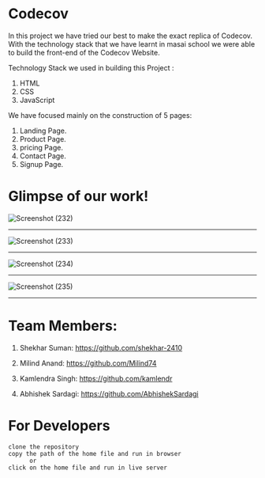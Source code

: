 # Codecov

In this project we have tried our best to make the exact replica of Codecov. With the technology stack that we have learnt in masai school we were able to build the front-end of the Codecov Website.

Technology Stack we used in building this Project :
1. HTML
2. CSS
3. JavaScript

We have focused mainly on the construction of 5 pages:
1. Landing Page.
2. Product Page.
3. pricing Page.
4. Contact Page.
5. Signup Page.

# Glimpse of our work!

![Screenshot (232)](https://user-images.githubusercontent.com/77039147/128318250-3eb04118-50dd-4bfb-9d1d-51e25921a737.png)<hr/>
![Screenshot (233)](https://user-images.githubusercontent.com/77039147/128318305-84de9cde-d258-435f-94d3-64f558e2f540.png)<hr/>
![Screenshot (234)](https://user-images.githubusercontent.com/77039147/128318324-21320f32-5014-4022-8d62-b932210b87d4.png)<hr/>
![Screenshot (235)](https://user-images.githubusercontent.com/77039147/128318346-3e8d11f3-fb2e-4651-acf3-339860c7143e.png)<hr/>

# Team Members:

1. Shekhar Suman: https://github.com/shekhar-2410

2. Milind Anand: https://github.com/Milind74

3. Kamlendra Singh: https://github.com/kamlendr

4. Abhishek Sardagi: https://github.com/AbhishekSardagi 

# For Developers

```
clone the repository
copy the path of the home file and run in browser
      or
click on the home file and run in live server
```
